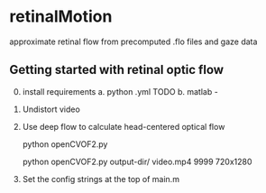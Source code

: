 # retinalMotion
approximate retinal flow from precomputed .flo files and gaze data


## Getting started with retinal optic flow

0. install requirements 
	a. python .yml TODO
	b. matlab
		- 

1. Undistort video

2. Use deep flow to calculate head-centered optical flow

	python openCVOF2.py <output-dir> <video-file> <maxFrames> <res>

	python openCVOF2.py output-dir/ video.mp4 9999 720x1280

3. Set the config strings at the top of main.m
